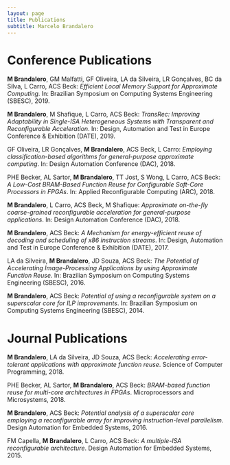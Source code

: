 ```yaml
---
layout: page
title: Publications
subtitle: Marcelo Brandalero
---
```



# Conference Publications

**M Brandalero**, GM Malfatti, GF Oliveira, LA da Silveira, LR Gonçalves, BC da Silva, L Carro, ACS Beck: *Efficient Local Memory Support for Approximate Computing*. In: Brazilian Symposium on Computing Systems Engineering (SBESC), 2019.

**M Brandalero**, M Shafique, L Carro, ACS Beck: *TransRec: Improving Adaptability in Single-ISA Heterogeneous Systems with Transparent and Reconfigurable Acceleration*. In: Design, Automation and Test in Europe Conference & Exhibition (DATE), 2019.

GF Oliveira, LR Gonçalves, **M Brandalero**, ACS Beck, L Carro: *Employing classification-based algorithms for general-purpose approximate computing*. In: Design Automation Conference (DAC), 2018.

PHE Becker, AL Sartor, **M Brandalero**, TT Jost, S Wong, L Carro, ACS Beck: *A Low-Cost BRAM-Based Function Reuse for Configurable Soft-Core Processors in FPGAs*. In: Applied Reconfigurable Computing (ARC), 2018.

**M Brandalero**, L Carro, ACS Beck, M Shafique: *Approximate on-the-fly coarse-grained reconfigurable acceleration for general-purpose applications*. In: Design Automation Conference (DAC), 2018.

**M Brandalero**, ACS Beck: *A Mechanism for energy-efficient reuse of decoding and scheduling of x86 instruction streams*. In: Design, Automation and Test in Europe Conference & Exhibition (DATE), 2017.

LA da Silveira, **M Brandalero**, JD Souza, ACS Beck: *The Potential of Accelerating Image-Processing Applications by using Approximate Function Reuse*. In: Brazilian Symposium on Computing Systems Engineering (SBESC), 2016.

**M Brandalero**, ACS Beck: *Potential of using a reconfigurable system on a superscalar core for ILP improvements*. In: Brazilian Symposium on Computing Systems Engineering (SBESC), 2014.


# Journal Publications

**M Brandalero**, LA da Silveira, JD Souza, ACS Beck: *Accelerating error-tolerant applications with approximate function reuse*. Science of Computer Programming, 2018.

PHE Becker, AL Sartor, **M Brandalero**, ACS Beck: *BRAM-based function reuse for multi-core architectures in FPGAs*. Microprocessors and Microsystems, 2018.

**M Brandalero**, ACS Beck: *Potential analysis of a superscalar core employing a reconfigurable array for improving instruction-level parallelism*. Design Automation for Embedded Systems, 2016.

FM Capella, **M Brandalero**, L Carro, ACS Beck: *A multiple-ISA reconfigurable architecture*. Design Automation for Embedded Systems, 2015.

